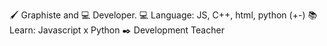 🖌️ Graphiste and 💻 Developer.
💻 Language: JS, C++, html, python (+-)
📚 Learn: Javascript x Python
✒️ Development Teacher

